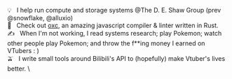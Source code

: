 💡 &nbsp; I help run compute and storage systems @The D. E. Shaw Group (prev @snowflake, @alluxio)\
🌱 &nbsp; Check out [oxc](https://github.com/web-infra-dev/oxc), an amazing javascript compiler & linter written in Rust.\
✍️ &nbsp; When I'm not working, I read systems research; play Pokemon; watch other people play Pokemon; and throw the f**ing money I earned on VTubers : )\
🫒 &nbsp; I write small tools around Bilibili's API to (hopefully) make Vtuber's lives better. \
